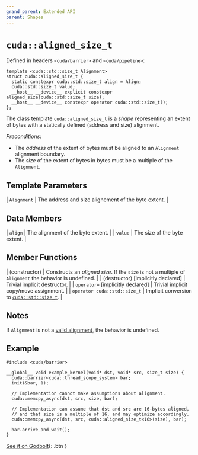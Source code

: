 ```yaml
---
grand_parent: Extended API
parent: Shapes
---
```


# `cuda::aligned_size_t`

Defined in headers `<cuda/barrier>` and `<cuda/pipeline>`:

```cuda
template <cuda::std::size_t Alignment>
struct cuda::aligned_size_t {
  static constexpr cuda::std::size_t align = Align;
  cuda::std::size_t value;
  __host__ __device__ explicit constexpr aligned_size(cuda::std::size_t size);
  __host__ __device__ constexpr operator cuda::std::size_t();
};
```

The class template `cuda::aligned_size_t` is a _shape_ representing an extent
  of bytes with a statically defined (address and size) alignment.

*Preconditions*: 

- The _address_ of the extent of bytes must be aligned to an `Alignment` alignment boundary.
- The _size_ of the extent of bytes in bytes must be a multiple of the `Alignment`.

## Template Parameters

| `Alignment` | The address and size alignement of the byte extent. |

## Data Members

| `align` | The alignment of the byte extent. |
| `value` | The size of the byte extent.      |

## Member Functions

| (constructor)                      | Constructs an _aligned size_. If the `size` is not a multiple of `Alignment` the behavior is undefined. |
| (destructor) [implicitly declared] | Trivial implicit destructor.                                                                            |
| `operator=` [implicitly declared]  | Trivial implicit copy/move assignment.                                                                  |
| `operator cuda::std::size_t`       | Implicit conversion to [`cuda::std::size_t`].                                                           |

## Notes

If `Alignment` is not a [valid alignment], the behavior is undefined.

## Example

```cuda
#include <cuda/barrier>

__global__ void example_kernel(void* dst, void* src, size_t size) {
  cuda::barrier<cuda::thread_scope_system> bar;
  init(&bar, 1);

  // Implementation cannot make assumptions about alignment.
  cuda::memcpy_async(dst, src, size, bar);

  // Implementation can assume that dst and src are 16-bytes aligned,
  // and that size is a multiple of 16, and may optimize accordingly.
  cuda::memcpy_async(dst, src, cuda::aligned_size_t<16>(size), bar);

  bar.arrive_and_wait();
}
```

[See it on Godbolt](https://godbolt.org/z/PWGdfTd7d){: .btn }


[valid alignment]: https://en.cppreference.com/w/c/language/object#Alignment

[`cuda::std::size_t`]: https://en.cppreference.com/w/cpp/types/size_t

